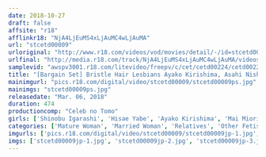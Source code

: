 ```yaml
---
date: 2018-10-27
draft: false
affsite: "r18"
afflinkr18: "NjA4LjEuMS4xLjAuMC4wLjAuMA"
url: "stcetd00009"
urloriginal: "http://www.r18.com/videos/vod/movies/detail/-/id=stcetd00009"
urlfinal: "http://media.r18.com/track/NjA4LjEuMS4xLjAuMC4wLjAuMA/videos/vod/movies/detail/-/id=stcetd00009"
samplevid: "awspv3001.r18.com/litevideo/freepv/c/cet/cetd00224/cetd00224_dmb_w.mp4"
title: "[Bargain Set] Bristle Hair Lesbians Ayako Kirishima, Asahi Nishiyama Hisae Yabe Shiori Wakatsuki, Mai Miori, Shinobu Igarashi Manami Kanna"
mainimgurl: "pics.r18.com/digital/video/stcetd00009/stcetd00009ps.jpg"
mainimgs: "stcetd00009ps.jpg"
releasedate: "Mar. 06, 2018"
duration: 474
productioncomp: "Celeb no Tomo"
girls: ['Shinobu Igarashi', 'Hisae Yabe', 'Ayako Kirishima', 'Mai Miori', 'Asahi Nishiyama', 'Shiori Wakatsuki', 'Manami Kanna']
categories: ['Mature Woman', 'Married Woman', 'Relatives', 'Other Fetishes', 'Lesbian', 'Set Items']
imgurls: ['pics.r18.com/digital/video/stcetd00009/stcetd00009jp-1.jpg', 'pics.r18.com/digital/video/stcetd00009/stcetd00009jp-2.jpg', 'pics.r18.com/digital/video/stcetd00009/stcetd00009jp-3.jpg', 'pics.r18.com/digital/video/stcetd00009/stcetd00009jp-4.jpg', 'pics.r18.com/digital/video/stcetd00009/stcetd00009jp-5.jpg', 'pics.r18.com/digital/video/stcetd00009/stcetd00009jp-6.jpg', 'pics.r18.com/digital/video/stcetd00009/stcetd00009jp-7.jpg', 'pics.r18.com/digital/video/stcetd00009/stcetd00009jp-8.jpg', 'pics.r18.com/digital/video/stcetd00009/stcetd00009jp-9.jpg', 'pics.r18.com/digital/video/stcetd00009/stcetd00009jp-10.jpg', 'pics.r18.com/digital/video/stcetd00009/stcetd00009jp-11.jpg', 'pics.r18.com/digital/video/stcetd00009/stcetd00009jp-12.jpg', 'pics.r18.com/digital/video/stcetd00009/stcetd00009jp-13.jpg', 'pics.r18.com/digital/video/stcetd00009/stcetd00009jp-14.jpg', 'pics.r18.com/digital/video/stcetd00009/stcetd00009jp-15.jpg', 'pics.r18.com/digital/video/stcetd00009/stcetd00009jp-16.jpg', 'pics.r18.com/digital/video/stcetd00009/stcetd00009jp-17.jpg', 'pics.r18.com/digital/video/stcetd00009/stcetd00009jp-18.jpg', 'pics.r18.com/digital/video/stcetd00009/stcetd00009jp-19.jpg', 'pics.r18.com/digital/video/stcetd00009/stcetd00009jp-20.jpg']
imgs: ['stcetd00009jp-1.jpg', 'stcetd00009jp-2.jpg', 'stcetd00009jp-3.jpg', 'stcetd00009jp-4.jpg', 'stcetd00009jp-5.jpg', 'stcetd00009jp-6.jpg', 'stcetd00009jp-7.jpg', 'stcetd00009jp-8.jpg', 'stcetd00009jp-9.jpg', 'stcetd00009jp-10.jpg', 'stcetd00009jp-11.jpg', 'stcetd00009jp-12.jpg', 'stcetd00009jp-13.jpg', 'stcetd00009jp-14.jpg', 'stcetd00009jp-15.jpg', 'stcetd00009jp-16.jpg', 'stcetd00009jp-17.jpg', 'stcetd00009jp-18.jpg', 'stcetd00009jp-19.jpg', 'stcetd00009jp-20.jpg']
---
```

